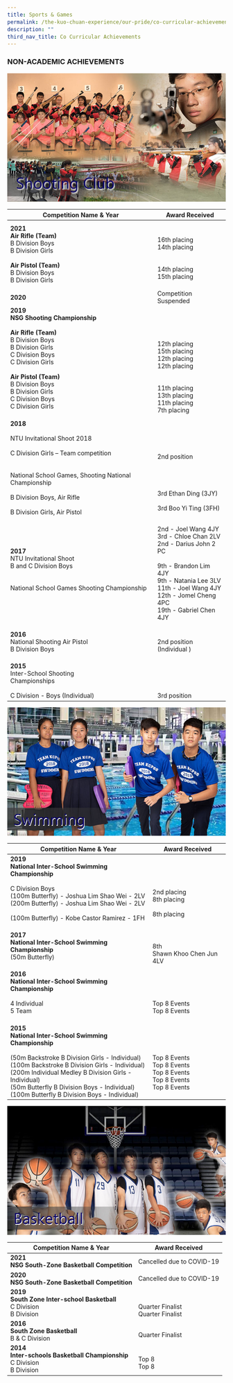 ```yaml
---
title: Sports & Games
permalink: /the-kuo-chuan-experience/our-pride/co-curricular-achievements/sports-n-games/
description: ""
third_nav_title: Co Curricular Achievements
---
```

### NON-ACADEMIC ACHIEVEMENTS


![](/images/The%20Kuo%20Chuan%20Experience/Our%20Pride/Co%20Curricular%20achievements/shooting%20club.jpg)

<table>
<thead>
  <tr>
    <th>Competition Name &amp; Year</th>
    <th>Award Received</th>
  </tr>
</thead>
<tbody>
  <tr>
    <td> <b>2021</b><br><b>Air Rifle (Team)</b><br>B Division Boys<br>B Division Girls<br><br><b>Air Pistol (Team)</b><br>B Division Boys<br>B Division Girls</td>
    <td> <br><br>16th placing<br>14th placing<br><br><br>14th placing<br>15th placing<br><br></td>
  </tr>
  <tr>
    <td> <b>2020</b></td>
    <td> Competition Suspended</td>
  </tr>
  <tr>
    <td> <b>2019</b><br><b>NSG Shooting Championship</b><br><br><b>Air Rifle (Team)</b><br>B Division Boys<br>B Division Girls<br>C Division Boys<br>C Division Girls<br><br><b>Air Pistol (Team)</b><br>B Division Boys<br>B Division Girls<br>C Division Boys<br>C Division Girls<br><br></td>
    <td> <br><br><br><br>12th placing<br>15th placing<br>12th placing<br>12th placing<br><br><br>11th placing<br>13th placing<br>11th placing<br>7th placing</td>
  </tr>
  <tr>
    <td> <b>2018</b><br><br>NTU Invitational Shoot 2018<br><br>C Division Girls – Team competition<br><br><br>National School Games, Shooting National Championship <br><br>B Division Boys, Air Rifle<br> <br>B Division Girls, Air Pistol </td>
    <td> <br><br><br><br>2nd position<br><br><br><br><br>3rd Ethan Ding (3JY)<br><br>3rd Boo Yi Ting (3FH)</td>
  </tr>
  <tr>
    <td><b>2017</b><br>NTU Invitational Shoot<br>B and C Division Boys<br><br><br>National School Games Shooting Championship<br><br></td>
    <td><br>2nd - Joel Wang 4JY<br>3rd - Chloe Chan 2LV<br>2nd - Darius John 2 PC<br><br>9th - Brandon Lim 4JY<br>9th - Natania Lee 3LV<br>11th - Joel Wang 4JY<br>12th - Jomel Cheng 4PC<br>19th - Gabriel Chen 4JY<br><br></td>
  </tr>
  <tr>
    <td><b>2016</b><br>National Shooting Air Pistol <br>B Division Boys<br><br></td>
    <td><br>2nd position<br>(Individual )<br><br></td>
  </tr>
  <tr>
    <td><b>2015</b><br>Inter-School Shooting <br>Championships<br><br>C Division - Boys (Individual)</td>
    <td> <br><br><br><br>3rd position</td>
  </tr>
</tbody>
</table>

![](/images/The%20Kuo%20Chuan%20Experience/Our%20Pride/Co%20Curricular%20achievements/swimming.jpg)

<table>
<thead>
  <tr>
    <th>Competition Name &amp; Year</th>
    <th>Award Received</th>
  </tr>
</thead>
<tbody>
  <tr>
    <td> <b>2019</b><br><b>National Inter-School Swimming Championship</b><br><br>C Division Boys<br>(100m Butterfly) - Joshua Lim Shao Wei - 2LV<br>(200m Butterfly) - Joshua Lim Shao Wei - 2LV<br><br>(100m Butterfly) - Kobe Castor Ramirez - 1FH<br><br></td>
    <td> <br><br><br><br>2nd placing<br>8th placing<br><br>8th placing<br><br></td>
  </tr>
  <tr>
    <td><b>2017</b><br><b>National Inter-School Swimming Championship</b><br>(50m Butterfly)<br> <br></td>
    <td><br>8th<br>Shawn Khoo Chen Jun 4LV <br></td>
  </tr>
  <tr>
    <td><b>2016</b><br><b>National Inter-School Swimming Championship</b><br><br>4 Individual<br>5 Team <br><br></td>
    <td><br><br><br>Top 8 Events<br>Top 8 Events</td>
  </tr>
  <tr>
    <td><b>2015</b><br><b>National Inter-School Swimming Championship</b><br><br>(50m Backstroke B Division Girls - Individual)<br> (100m Backstroke B Division Girls - Individual)<br> (200m Individual Medley B Division Girls - Individual)<br> (50m Butterfly B Division Boys - Individual)<br> (100m Butterfly B Division Boys - Individual)</td>
    <td><br><br><br>Top 8 Events<br>Top 8 Events<br>Top 8 Events<br>Top 8 Events<br>Top 8 Events</td>
  </tr>
</tbody>
</table>

![](/images/The%20Kuo%20Chuan%20Experience/Our%20Pride/Co%20Curricular%20achievements/basketball.jpg)

<table>
<thead>
  <tr>
    <th>Competition Name &amp; Year</th>
    <th>Award Received</th>
  </tr>
</thead>
<tbody>
  <tr>
    <td> <b>2021<br>NSG South-Zone Basketball Competition <br></b></td>
    <td> Cancelled due to COVID-19</td>
  </tr>
  <tr>
    <td><b>2020<br>NSG South-Zone Basketball Competition </b><br></td>
    <td> Cancelled due to COVID-19</td>
  </tr>
  <tr>
    <td> <b>2019<br>South Zone Inter-school Basketball </b><br>C Division<br>B Division</td>
    <td> <br><br>Quarter Finalist<br>Quarter Finalist<br></td>
  </tr>
  <tr>
    <td><b>2016<br>South Zone Basketball </b><br>B &amp; C Division</td>
    <td><br>Quarter Finalist</td>
  </tr>
  <tr>
    <td><b>2014<br>Inter-schools Basketball Championship</b><br>C Division<br>B Division</td>
    <td><br>Top 8<br>Top 8<br></td>
  </tr>
</tbody>
</table>